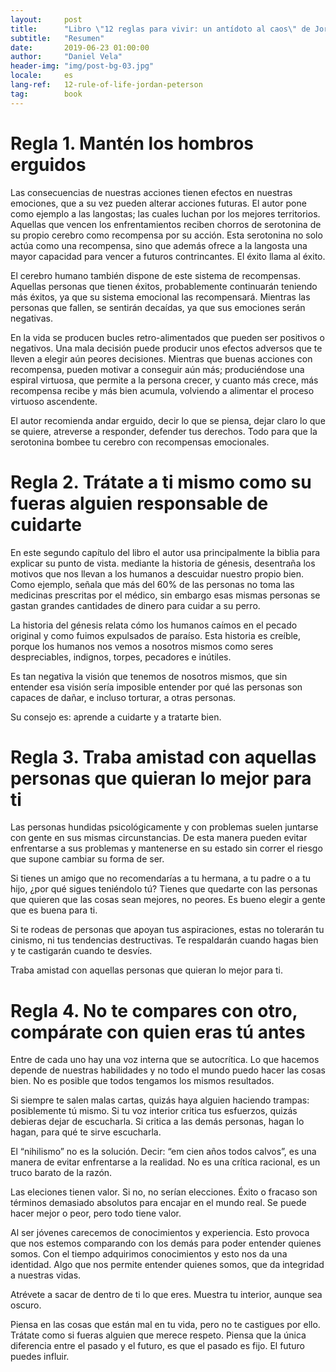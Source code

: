 ```yaml
---
layout:     post
title:      "Libro \"12 reglas para vivir: un antídoto al caos\" de Jordan Peterson"
subtitle:   "Resumen"
date:       2019-06-23 01:00:00
author:     "Daniel Vela"
header-img: "img/post-bg-03.jpg"
locale:     es
lang-ref:   12-rule-of-life-jordan-peterson
tag: 		book
---
```


# Regla 1. Mantén los hombros erguidos

Las consecuencias de nuestras acciones tienen efectos en nuestras emociones, que a su vez pueden alterar acciones futuras. El autor pone como ejemplo a las langostas; las cuales luchan por los mejores territorios. Aquellas que vencen los enfrentamientos reciben chorros de serotonina de su propio cerebro como recompensa por su acción. Esta serotonina no solo actúa como una recompensa, sino que además ofrece a la langosta una mayor capacidad para vencer a futuros contrincantes. El éxito llama al éxito.

El cerebro humano también dispone de este sistema de recompensas. Aquellas personas que tienen éxitos, probablemente continuarán teniendo más éxitos, ya que su sistema emocional las recompensará. Mientras las personas que fallen, se sentirán decaídas, ya que sus emociones serán negativas. 

En la vida se producen bucles retro-alimentados que pueden ser positivos o negativos. Una mala decisión puede producir unos efectos adversos que te lleven a elegir aún peores decisiones. Mientras que buenas acciones con recompensa, pueden motivar a conseguir aún más; produciéndose una espiral virtuosa, que permite a la persona crecer, y cuanto más crece, más recompensa recibe y más bien acumula, volviendo a alimentar el proceso virtuoso ascendente.

El autor recomienda andar erguido, decir lo que se piensa, dejar claro lo que se quiere, atreverse a responder, defender tus derechos. Todo para que la serotonina bombee tu cerebro con recompensas emocionales.


# Regla 2. Trátate a ti mismo como su fueras alguien responsable de cuidarte

En este segundo capítulo del libro el autor usa principalmente la biblia para explicar su punto de vista. mediante la historia de génesis, desentraña los motivos que nos llevan a los humanos a descuidar nuestro propio bien. Como ejemplo, señala que más del 60% de las personas no toma las medicinas prescritas por el médico, sin embargo esas mismas personas se gastan grandes cantidades de dinero para cuidar a su perro. 

La historia del génesis relata cómo los humanos caímos en el pecado original y como fuimos expulsados de paraíso. Esta historia es creíble, porque los humanos nos vemos a nosotros mismos como seres despreciables, indignos, torpes, pecadores e inútiles.

Es tan negativa la visión que tenemos de nosotros mismos, que sin entender esa visión sería imposible entender por qué las personas son capaces de dañar, e incluso torturar, a otras personas.

Su consejo es: aprende a cuidarte y a tratarte bien.

# Regla 3. Traba amistad con aquellas personas que quieran lo mejor para ti

Las personas hundidas psicológicamente y con problemas suelen juntarse con gente en sus mismas circunstancias. De esta manera pueden evitar enfrentarse a sus problemas y mantenerse en su estado sin correr el riesgo que supone cambiar su forma de ser. 

Si tienes un amigo que no recomendarías a tu hermana, a tu padre o a tu hijo, ¿por qué sigues teniéndolo tú? Tienes que quedarte con las personas que quieren que las cosas sean mejores, no peores. Es bueno elegir a gente que es buena para ti. 

Si te rodeas de personas que apoyan tus aspiraciones, estas no tolerarán tu cinismo, ni tus tendencias destructivas. Te respaldarán cuando hagas bien y te castigarán cuando te desvíes. 

Traba amistad con aquellas personas que quieran lo mejor para ti.

# Regla 4. No te compares con otro, compárate con quien eras tú antes

Entre de cada uno hay una voz interna que se autocrítica. Lo que hacemos depende de nuestras habilidades y no todo el mundo puedo hacer las cosas bien. No es posible que todos tengamos los mismos resultados. 

Si siempre te salen malas cartas, quizás haya alguien haciendo trampas: posiblemente tú mismo. Si tu voz interior critica tus esfuerzos, quizás debieras dejar de escucharla. Si critica a las demás personas, hagan lo hagan, para qué te sirve escucharla.

El “nihilismo” no es la solución. Decir: “em cien años todos calvos”, es una manera de evitar enfrentarse a la realidad. No es una crítica racional, es un truco barato de la razón.

Las eleciones tienen valor. Si no, no serían elecciones. Éxito o fracaso son términos demasiado absolutos para encajar en el mundo real. Se puede hacer mejor o peor, pero todo tiene valor.

Al ser jóvenes carecemos de conocimientos y experiencia. Esto provoca que nos estemos comparando con los demás para poder entender quienes somos. Con el tiempo adquirimos conocimientos y esto nos da una identidad. Algo que nos permite entender quienes somos, que da integridad a nuestras vidas.

Atrévete a sacar de dentro de ti lo que eres. Muestra tu interior, aunque sea oscuro. 

Piensa en las cosas que están mal en tu vida, pero no te castigues por ello. Trátate como si fueras alguien que merece respeto. Piensa que la única diferencia entre el pasado y el futuro, es que el pasado es fijo. El futuro puedes influir. 

